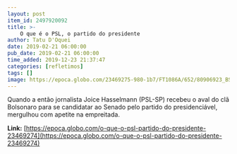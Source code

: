 ```yaml
---
layout: post
item_id: 2497920092
title: >-
    O que é o PSL, o partido do presidente
author: Tatu D'Oquei
date: 2019-02-21 06:00:00
pub_date: 2019-02-21 06:00:00
time_added: 2019-12-23 21:37:47
categories: [refletimos]
tags: []
image: https://epoca.globo.com/23469275-980-1b7/FT1086A/652/80906923_BSBBrasiliaBrasil01-02-2019PAPosse-dos-Deputados-Fe.jpg
---
```


Quando a então jornalista Joice Hasselmann (PSL-SP) recebeu o aval do clã Bolsonaro para se candidatar ao Senado pelo partido do presidenciável, mergulhou com apetite na empreitada.

**Link:** [https://epoca.globo.com/o-que-o-psl-partido-do-presidente-23469274](https://epoca.globo.com/o-que-o-psl-partido-do-presidente-23469274)

